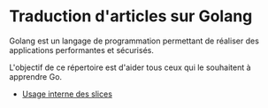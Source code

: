 # Traduction d'articles sur Golang
Golang est un langage de programmation permettant de réaliser des applications performantes et sécurisés. 

L'objectif de ce répertoire est d'aider tous ceux qui le souhaitent à apprendre Go.

- [Usage interne des slices](https://github.com/ritoon/golangfr/blob/master/usages-interne-des-slices.md)
